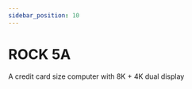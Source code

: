 ```yaml
---
sidebar_position: 10
---
```


# ROCK 5A

A credit card size computer with 8K + 4K dual display

<DocCardList />
